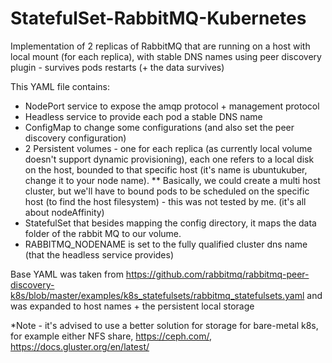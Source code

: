 # StatefulSet-RabbitMQ-Kubernetes
Implementation of 2 replicas of RabbitMQ that are running on a host with local mount (for each replica), with stable DNS names using peer discovery plugin - survives pods restarts (+ the data survives)

This YAML file contains:
* NodePort service to expose the amqp protocol + management protocol
* Headless service to provide each pod a stable DNS name
* ConfigMap to change some configurations (and also set the peer discovery configuration)
* 2 Persistent volumes - one for each replica (as currently local volume doesn't support dynamic provisioning), each one refers to a local disk on the host, bounded to that specific host (it's name is ubuntukuber, change it to your node name).
** Basically, we could create a multi host cluster, but we'll have to bound pods to be scheduled on the specific host (to find the host filesystem) - this was not tested by me. (it's all about nodeAffinity)
* StatefulSet that besides mapping the config directory, it maps the data folder of the rabbit MQ to our volume.
* RABBITMQ_NODENAME is set to the fully qualified cluster dns name (that the headless service provides)

Base YAML was taken from https://github.com/rabbitmq/rabbitmq-peer-discovery-k8s/blob/master/examples/k8s_statefulsets/rabbitmq_statefulsets.yaml and was expanded to host names + the persistent local storage

*Note - it's advised to use a better solution for storage for bare-metal k8s, for example either NFS share, https://ceph.com/, https://docs.gluster.org/en/latest/

